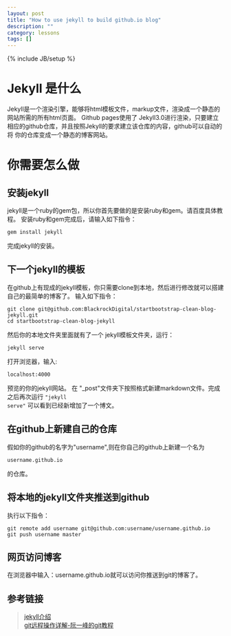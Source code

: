 ```yaml
---
layout: post
title: "How to use jekyll to build github.io blog"
description: ""
category: lessons
tags: []
---
```

{% include JB/setup %}

# Jekyll 是什么
Jekyll是一个渲染引擎，能够将html模板文件，markup文件，渲染成一个静态的网站所需的所有html页面。
Github pages使用了 Jekyll3.0进行渲染，只要建立相应的github仓库，并且按照Jekyll的要求建立该仓库的内容，github可以自动的将
你的仓库变成一个静态的博客网站。

# 你需要怎么做

## 安装jekyll
jekyll是一个ruby的gem包，所以你首先要做的是安装ruby和gem。请百度具体教程。
安装ruby和gem完成后，请输入如下指令：

    gem install jekyll
    
完成jekyll的安装。

## 下一个jekyll的模板
在github上有现成的jekyll模板，你只需要clone到本地，然后进行修改就可以搭建自己的最简单的博客了。
输入如下指令：

    git clone git@github.com:BlackrockDigital/startbootstrap-clean-blog-jekyll.git
    cd startbootstrap-clean-blog-jekyll

然后你的本地文件夹里面就有了一个 jekyll模板文件夹，运行：

    jekyll serve

打开浏览器，输入:
    
    localhost:4000

预览的你的jekyll网站。
在 "_post"文件夹下按照格式新建markdown文件。完成之后再次运行 <code>"jekyll serve"</code>
可以看到已经新增加了一个博文。


## 在github上新建自己的仓库
假如你的github的名字为"username",则在你自己的github上新建一个名为

    username.github.io
    
的仓库。


## 将本地的jekyll文件夹推送到github
执行以下指令：

    git remote add username git@github.com:username/username.github.io
    git push username master
    
    
## 网页访问博客

在浏览器中输入：username.github.io就可以访问你推送到git的博客了。

## 参考链接
>[jekyll介绍](http://jekyll.bootcss.com/)  
>[git远程操作详解-阮一峰的git教程](http://www.ruanyifeng.com/blog/2014/06/git_remote.html)

    
